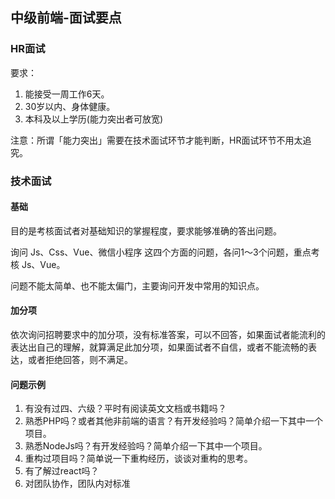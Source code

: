 ## 中级前端-面试要点

### HR面试

要求：

1. 能接受一周工作6天。
2. 30岁以内、身体健康。
3. 本科及以上学历(能力突出者可放宽)

注意：所谓「能力突出」需要在技术面试环节才能判断，HR面试环节不用太追究。


### 技术面试

#### 基础

目的是考核面试者对基础知识的掌握程度，要求能够准确的答出问题。

询问 Js、Css、Vue、微信小程序 这四个方面的问题，各问1～3个问题，重点考核 Js、Vue。

问题不能太简单、也不能太偏门，主要询问开发中常用的知识点。


#### 加分项

依次询问招聘要求中的加分项，没有标准答案，可以不回答，如果面试者能流利的表达出自己的理解，就算满足此加分项，如果面试者不自信，或者不能流畅的表达，或者拒绝回答，则不满足。

#### 问题示例

1. 有没有过四、六级？平时有阅读英文文档或书籍吗？
2. 熟悉PHP吗？或者其他非前端的语言？有开发经验吗？简单介绍一下其中一个项目。
3. 熟悉NodeJs吗？有开发经验吗？简单介绍一下其中一个项目。
4. 重构过项目吗？简单说一下重构经历，谈谈对重构的思考。
5. 有了解过react吗？
6. 对团队协作，团队内对标准

